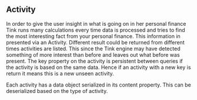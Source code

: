 ## Activity

In order to give the user insight in what is going on in her personal finance Tink runs many calculations every time data is processed and tries to find the most interesting fact from your personal finance. This information in presented via an Activity. Different result could be returned from different times activities are listed. This since the Tink engine may have detected something of more interest than before and leaves out what before was present. The key property on the activity is persistent between queries if the activity is based on the same data. Hence if an activity with a new key is return it means this is a new unseen activity.

Each activity has a data object serialized in its content property. This can be deserialized based on the type of activity.
